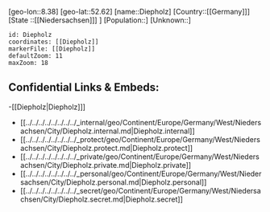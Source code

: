 ﻿---
location: [52.62,8.38]
mapzoom: [7,12] 
mapmarker: city 
type: City
tags:
- geo/City


SpocWebEntityId: 29784
isDeleted: false
confidential: public

---
[geo-lon::8.38]
[geo-lat::52.62]
[name::Diepholz]
[Country::[[Germany]]]
[State ::[[Niedersachsen]]] ]
[Population::]
[Unknown::]


```leaflet
id: Diepholz
coordinates: [[Diepholz]]
markerFile: [[Diepholz]]
defaultZoom: 11 
maxZoom: 18
```


## Confidential Links & Embeds: 
-[[Diepholz|Diepholz]]] 
- [[../../../../../../../../_internal/geo/Continent/Europe/Germany/West/Niedersachsen/City/Diepholz.internal.md|Diepholz.internal]] 
- [[../../../../../../../../_protect/geo/Continent/Europe/Germany/West/Niedersachsen/City/Diepholz.protect.md|Diepholz.protect]] 
- [[../../../../../../../../_private/geo/Continent/Europe/Germany/West/Niedersachsen/City/Diepholz.private.md|Diepholz.private]] 
- [[../../../../../../../../_personal/geo/Continent/Europe/Germany/West/Niedersachsen/City/Diepholz.personal.md|Diepholz.personal]] 
- [[../../../../../../../../_secret/geo/Continent/Europe/Germany/West/Niedersachsen/City/Diepholz.secret.md|Diepholz.secret]] 
